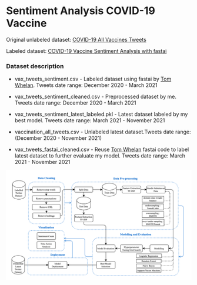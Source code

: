 # Sentiment Analysis COVID-19 Vaccine

Original unlabeled dataset: [COVID-19 All Vaccines Tweets](https://www.kaggle.com/datasets/gpreda/all-covid19-vaccines-tweets)

Labeled dataset: [COVID-19 Vaccine Sentiment Analysis with fastai](https://www.kaggle.com/code/twhelan/covid-19-vaccine-sentiment-analysis-with-fastai)


### Dataset description
- vax_tweets_sentiment.csv - Labeled dataset using fastai by [Tom Whelan](https://www.kaggle.com/twhelan). Tweets date range: December 2020 - March 2021
- vax_tweets_sentiment_cleaned.csv - Preprocessed dataset by me. Tweets date range: December 2020 - March 2021
- vax_tweets_sentiment_latest_labeled.pkl - Latest dataset labeled by my best model. Tweets date range: March 2021 - November 2021

- vaccination_all_tweets.csv - Unlabeled latest dataset.Tweets date range: (December 2020 - November 2021)
- vax_tweets_fastai_cleaned.csv - Reuse [Tom Whelan](https://www.kaggle.com/twhelan) fastai code to label latest dataset to further evaluate my model. Tweets date range: March 2021 - November 2021


![Alt text](image.png?raw=true "Methodology")